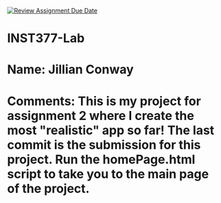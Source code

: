 [![Review Assignment Due Date](https://classroom.github.com/assets/deadline-readme-button-22041afd0340ce965d47ae6ef1cefeee28c7c493a6346c4f15d667ab976d596c.svg)](https://classroom.github.com/a/Fjj4gHXd)
# INST377-Lab

# Name: Jillian Conway

# Comments: This is my project for assignment 2 where I create the most "realistic" app so far! The last commit is the submission for this project. Run the homePage.html script to take you to the main page of the project.
